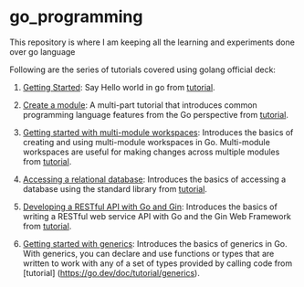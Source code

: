 # go_programming
This repository is where I am keeping all the learning and experiments done over go language

Following are the series of tutorials covered using golang official deck:

1. [Getting Started](https://github.com/rishisha19/go_programming/tree/master/hello): Say Hello world in go from [tutorial](https://go.dev/doc/tutorial/getting-started).
   
2. [Create a module](https://github.com/rishisha19/go_programming/tree/master/greetings): A multi-part tutorial that introduces common programming language features from the Go perspective from [tutorial](https://go.dev/doc/tutorial/create-module).
   
3. [Getting started with multi-module workspaces](https://github.com/rishisha19/go_programming/tree/master/workspace): Introduces the basics of creating and using multi-module workspaces in Go. Multi-module workspaces are useful for making changes across multiple modules from [tutorial](https://go.dev/doc/tutorial/workspaces).
   
4. [Accessing a relational database](https://github.com/rishisha19/go_programming/tree/master/data-access):	Introduces the basics of accessing a database using the standard library from [tutorial](https://go.dev/doc/tutorial/database-access).
   
5. [Developing a RESTful API with Go and Gin](https://github.com/rishisha19/go_programming/tree/master/web-service-gin):	Introduces the basics of writing a RESTful web service API with Go and the Gin Web Framework from [tutorial](https://go.dev/doc/tutorial/web-service-gin).

6. [Getting started with generics](https://github.com/rishisha19/go_programming/tree/master/generics): Introduces the basics of generics in Go. With generics, you can declare and use functions or types that are written to work with any of a set of types provided by calling code from [tutorial] (https://go.dev/doc/tutorial/generics).